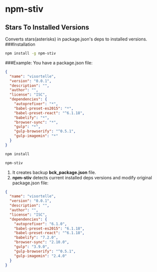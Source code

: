 # npm-stiv
## Stars To Installed Versions

Converts stars(asterisks) in package.json's deps to installed versions. 
###Installation 
```bash
npm install -g npm-stiv
```

###Example: 
You have a package.json file:

```json
{
  "name": "visortelle",
  "version": "0.0.1",
  "description": "",
  "author": "",
  "license": "ISC",
  "dependencies": {
    "autoprefixer": "*",
    "babel-preset-es2015": "*",
    "babel-preset-react": "^6.1.18",
    "babelify": "*",
    "browser-sync": "*",
    "gulp": "*",
    "gulp-browserify": "^0.5.1",
    "gulp-imagemin": "*"
  }
}
```

```bash
npm install
```

```bash
npm-stiv
```
1. It creates backup **bck_package.json** file. 
2. **npm-stiv** detects current installed deps versions and modify original package.json file:

```json
{
  "name": "visortelle",
  "version": "0.0.1",
  "description": "",
  "author": "",
  "license": "ISC",
  "dependencies": {
    "autoprefixer": "6.1.0",
    "babel-preset-es2015": "6.1.18",
    "babel-preset-react": "^6.1.18",
    "babelify": "7.2.0",
    "browser-sync": "2.10.0",
    "gulp": "3.9.0",
    "gulp-browserify": "^0.5.1",
    "gulp-imagemin": "2.4.0"
  }
}
```


